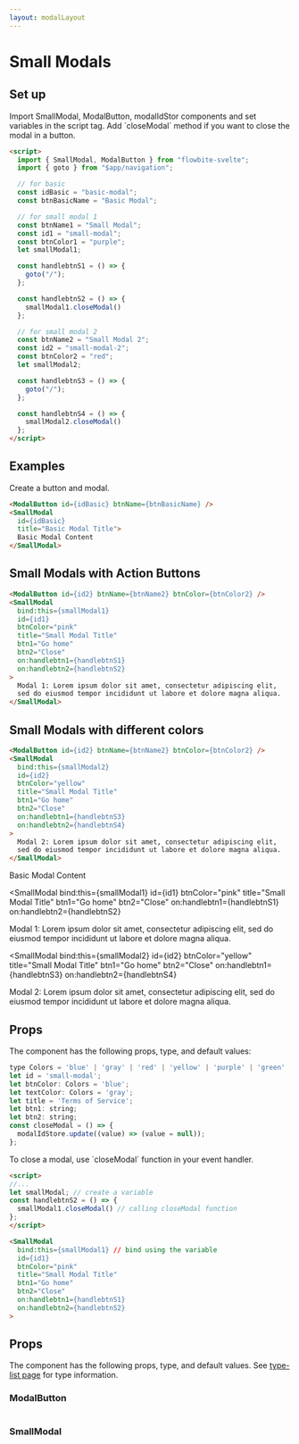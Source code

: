 ```yaml
---
layout: modalLayout
---
```


<script>
  import { SmallModal, ModalButton, modalIdStore, Table, TableDefaultRow, Breadcrumb } from '$lib/index';
  import { goto } from "$app/navigation";
  import componentProps1 from '../props/ModalButton.json'
  import componentProps2 from '../props/SmallModal.json'
  export let items1 = componentProps1.props
  export let items2 = componentProps2.props
	let propHeader = ['Name', 'Type', 'Default']
	// console.log(items)
	let divClass='w-full relative overflow-x-auto shadow-md sm:rounded-lg'

  // for basic
  const idBasic = "basic-modal";
  const btnBasicName = "Basic Modal";

  // for small modal 1
  const btnName1 = "Small Modal";
  const id1 = "small-modal";
  const btnColor1 = "purple";
  let smallModal1;

  const handlebtnS1 = () => {
    goto("/");
    smallModal1.closeModal();
  };

  const handlebtnS2 = () => {
    smallModal1.closeModal();
  };

  // for small modal 2
  const btnName2 = "Small Modal 2";
  const id2 = "small-modal-2";
  const btnColor2 = "red";
  let smallModal2;

  const handlebtnS3 = () => {
    goto("/");
    smallModal1.closeModal();
  };

  const handlebtnS4 = () => {
    smallModal2.closeModal();
  };
</script>

<h1 class="text-3xl w-full dark:text-white py-8">Small Modals</h1>

<h2 class="text-2xl w-full dark:text-white py-8" id="Set_up">Set up</h2>

<p>Import SmallModal, ModalButton, modalIdStor components and set variables in the script tag. Add `closeModal` method if you want to close the modal in a button.</p>

```html
<script>
  import { SmallModal, ModalButton } from "flowbite-svelte";
  import { goto } from "$app/navigation";

  // for basic
  const idBasic = "basic-modal";
  const btnBasicName = "Basic Modal";

  // for small modal 1
  const btnName1 = "Small Modal";
  const id1 = "small-modal";
  const btnColor1 = "purple";
  let smallModal1;

  const handlebtnS1 = () => {
    goto("/");
  };

  const handlebtnS2 = () => {
    smallModal1.closeModal()
  };

  // for small modal 2
  const btnName2 = "Small Modal 2";
  const id2 = "small-modal-2";
  const btnColor2 = "red";
  let smallModal2;

  const handlebtnS3 = () => {
    goto("/");
  };

  const handlebtnS4 = () => {
    smallModal2.closeModal()
  };
</script>
```

<h2 class="text-2xl w-full dark:text-white py-8" id="Examples">Examples</h2>

<div class="container flex flex-wrap justify-center rounded-xl mx-auto bg-gradient-to-r bg-white dark:bg-gray-900 border border-gray-200 dark:border-gray-700 p-2 sm:p-6">
  <ModalButton id={idBasic} btnName={btnBasicName} />
</div>

<p>Create a button and modal.</p>

```html
<ModalButton id={idBasic} btnName={btnBasicName} />
<SmallModal
  id={idBasic}
  title="Basic Modal Title">
  Basic Modal Content
</SmallModal>
```

<h2 class="text-2xl w-full dark:text-white py-8" id="Small_Modals_with_Action_Buttons">Small Modals with Action Buttons</h2>

<div class="container flex flex-wrap justify-center rounded-xl mx-auto bg-gradient-to-r bg-white dark:bg-gray-900 border border-gray-200 dark:border-gray-700 p-2 sm:p-6">
  <ModalButton id={id1} btnName={btnName1} btnColor={btnColor1} />
</div>

```html
<ModalButton id={id2} btnName={btnName2} btnColor={btnColor2} />
<SmallModal
  bind:this={smallModal1}
  id={id1}
  btnColor="pink"
  title="Small Modal Title"
  btn1="Go home"
  btn2="Close"
  on:handlebtn1={handlebtnS1}
  on:handlebtn2={handlebtnS2}
>
  Modal 1: Lorem ipsum dolor sit amet, consectetur adipiscing elit, 
  sed do eiusmod tempor incididunt ut labore et dolore magna aliqua.
</SmallModal>
```

<h2 class="text-2xl w-full dark:text-white py-8" id="Small_Modals_with_different_colors">Small Modals with different colors</h2>

<div class="container flex flex-wrap justify-center rounded-xl mx-auto bg-gradient-to-r bg-white dark:bg-gray-900 border border-gray-200 dark:border-gray-700 p-2 sm:p-6">
  <ModalButton id={id2} btnName={btnName2} btnColor={btnColor2} />
</div>

```html
<ModalButton id={id2} btnName={btnName2} btnColor={btnColor2} />
<SmallModal
  bind:this={smallModal2}
  id={id2}
  btnColor="yellow"
  title="Small Modal Title"
  btn1="Go home"
  btn2="Close"
  on:handlebtn1={handlebtnS3}
  on:handlebtn2={handlebtnS4}
>
  Modal 2: Lorem ipsum dolor sit amet, consectetur adipiscing elit, 
  sed do eiusmod tempor incididunt ut labore et dolore magna aliqua.
</SmallModal>
```

<SmallModal id={idBasic} title="Basic Modal Title">
  Basic Modal Content
</SmallModal>

<SmallModal
  bind:this={smallModal1}
  id={id1}
  btnColor="pink"
  title="Small Modal Title"
  btn1="Go home"
  btn2="Close"
  on:handlebtn1={handlebtnS1}
  on:handlebtn2={handlebtnS2}
>
  Modal 1: Lorem ipsum dolor sit amet, consectetur adipiscing elit, sed do
eiusmod tempor incididunt ut labore et dolore magna aliqua.
</SmallModal>

<SmallModal
  bind:this={smallModal2}
  id={id2}
  btnColor="yellow"
  title="Small Modal Title"
  btn1="Go home"
  btn2="Close"
  on:handlebtn1={handlebtnS3}
  on:handlebtn2={handlebtnS4}
>
  Modal 2: Lorem ipsum dolor sit amet, consectetur adipiscing elit, sed do
  eiusmod tempor incididunt ut labore et dolore magna aliqua.
</SmallModal>


<h2 class="text-2xl w-full dark:text-white py-8" id="Props">Props</h2>

<p>The component has the following props, type, and default values:</p>

```js
type Colors = 'blue' | 'gray' | 'red' | 'yellow' | 'purple' | 'green' | 'indigo' | 'pink';
let id = 'small-modal';
let btnColor: Colors = 'blue';
let textColor: Colors = 'gray';
let title = 'Terms of Service';
let btn1: string;
let btn2: string;
const closeModal = () => {
  modalIdStore.update((value) => (value = null));
};
```

<p>To close a modal, use `closeModal` function in your event handler.</p>

```html
<script>
//...
let smallModal; // create a variable
const handlebtnS2 = () => {
  smallModal1.closeModal() // calling closeModal function
};
</script>

<SmallModal
  bind:this={smallModal1} // bind using the variable
  id={id1}
  btnColor="pink"
  title="Small Modal Title"
  btn1="Go home"
  btn2="Close"
  on:handlebtn1={handlebtnS1}
  on:handlebtn2={handlebtnS2}
>
```

<h2 class="text-2xl w-full dark:text-white py-8">Props</h2>

<p>The component has the following props, type, and default values. See <a href="/type-list" class="text-blue-600 hover:underline dark:text-blue-500">type-list page</a> for type information.</p>

<h3>ModalButton</h3>

<Table header={propHeader} {divClass} >
  <TableDefaultRow items={items1} rowState='hover' />
</Table>

<h3>SmallModal</h3>

<Table header={propHeader} {divClass} >
  <TableDefaultRow items={items2} rowState='hover' />
</Table>
